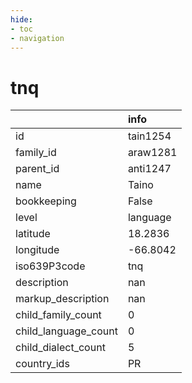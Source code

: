 ```yaml
---
hide:
- toc
- navigation
---
```

# tnq
|                      | info     |
|:---------------------|:---------|
| id                   | tain1254 |
| family_id            | araw1281 |
| parent_id            | anti1247 |
| name                 | Taino    |
| bookkeeping          | False    |
| level                | language |
| latitude             | 18.2836  |
| longitude            | -66.8042 |
| iso639P3code         | tnq      |
| description          | nan      |
| markup_description   | nan      |
| child_family_count   | 0        |
| child_language_count | 0        |
| child_dialect_count  | 5        |
| country_ids          | PR       |